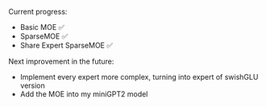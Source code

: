 Current progress: 
- Basic MOE ✅
- SparseMOE ✅
- Share Expert SparseMOE ✅

Next improvement in the future:
- Implement every expert more complex, turning into expert of swishGLU version
- Add the MOE into my miniGPT2 model
